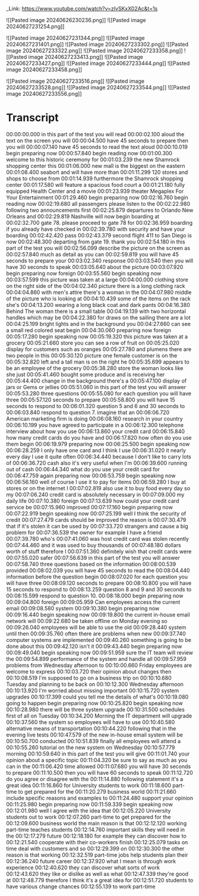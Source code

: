 _Link: https://www.youtube.com/watch?v=zlvSKxX02Ac&t=1s

![[Pasted image 20240626230236.png]]
![[Pasted image 20240627231254.png]]

![[Pasted image 20240627231344.png]]
![[Pasted image 20240627231401.png]]
![[Pasted image 20240627233302.png]]
![[Pasted image 20240627233322.png]]
![[Pasted image 20240627233358.png]]
![[Pasted image 20240627233413.png]]
![[Pasted image 20240627233427.png]]
![[Pasted image 20240627233444.png]]
![[Pasted image 20240627233458.png]]

![[Pasted image 20240627233516.png]]
![[Pasted image 20240627233528.png]]
![[Pasted image 20240627233544.png]]
![[Pasted image 20240627233556.png]]
# Transcript

00:00:00.000 in this part of the test you will read
00:00:02.100 aloud the text on the screen you will
00:00:04.500 have 45 seconds to prepare then you will
00:00:07.140 have 45 seconds to read the text aloud
00:00:10.019 begin preparing now
00:00:57.840 begin reading now
00:01:00.300 welcome to this historic ceremony for
00:01:03.239 the new Shamrock shopping center this
00:01:06.000 new mall is the biggest on the eastern
00:01:08.400 seabort and will have more than
00:01:11.299 120 stores and shops to choose from
00:01:14.939 furthermore the Shamrock shopping center
00:01:17.580 will feature a spacious food court a
00:01:21.180 fully equipped Health Center and a movie
00:01:23.939 theater Megaplex For Your Entertainment
00:01:29.460 begin preparing now
00:02:16.760 begin reading now
00:02:19.680 all passengers please listen to the
00:02:22.980 following two announcements first
00:02:25.879 departures to Orlando New Orleans and
00:02:29.819 Nashville will now begin boarding at
00:02:32.700 gate 78. please proceed to gate 78 for
00:02:36.959 boarding if you already have checked in
00:02:39.780 with security and have your boarding
00:02:42.420 pass
00:02:43.379 second flight 411 to San Diego is now
00:02:48.300 departing from gate 19. thank you
00:02:54.180 in this part of the test you will
00:02:56.099 describe the picture on the screen as
00:02:57.840 much as detail as you can
00:02:59.819 you will have 45 seconds to prepare your
00:03:02.340 response
00:03:03.540 then you will have 30 seconds to speak
00:03:05.640 about the picture
00:03:07.920 begin preparing now foreign
00:03:55.560 begin speaking now
00:03:57.599 this picture was taken at a large
00:04:00.000 clothing store on the right side of the
00:04:02.340 picture there is a long clothing rack
00:04:04.860 with men's attire there's a woman in the
00:04:07.980 middle of the picture who is looking at
00:04:10.439 some of the items on the rack she's
00:04:13.200 wearing a long black coat and dark pants
00:04:16.380 Behind The woman there is a small table
00:04:19.139 with two horizontal handles which may be
00:04:22.380 for draws on the sailing there are a lot
00:04:25.199 bright lights and in the background you
00:04:27.660 can see a small red colored seat begin
00:04:30.060 preparing now foreign
00:05:17.280 begin speaking now
00:05:19.320 this picture was taken at a grocery
00:05:21.660 store you can see a row of fruit on
00:05:25.020 display for customers such as oranges
00:05:27.780 and plumens there are two people in this
00:05:30.120 picture one female customer is on the
00:05:32.820 left and a tall man is on the right he
00:05:35.699 appears to be an employee of the grocery
00:05:38.280 store the woman looks like she just
00:05:41.460 bought some produce and is receiving her
00:05:44.400 change in the background there's a
00:05:47.100 display of jars or Gems or jellies
00:05:51.060 in this part of the test you will answer
00:05:53.280 three questions
00:05:55.080 for each question you will have three
00:05:57.120 seconds to prepare
00:05:58.800 you will have 15 seconds to respond to
00:06:01.320 question 5 and 6 and 30 seconds to
00:06:03.840 respond to question 7. imagine that an
00:06:06.720 American marketing firm is doing
00:06:08.160 research in your country
00:06:10.199 you have agreed to participate in a
00:06:12.300 telephone interview about how you use
00:06:13.860 your credit card
00:06:15.840 how many credit cards do you have and
00:06:17.820 how often do you use them begin
00:06:19.979 preparing now
00:06:25.500 begin speaking now
00:06:28.259 I only have one card and I think I use
00:06:31.020 it nearly every day I use it quite often
00:06:34.440 because I don't like to carry lots of
00:06:36.720 cash also it's very useful when I'm
00:06:39.600 running out of cash
00:06:44.340 what do you use your credit card for
00:06:47.759 again preparing now
00:06:53.759 begin speaking now
00:06:56.160 well of course I use it to pay for items
00:06:59.280 I buy at stores or on the internet I
00:07:02.819 also use it to buy food every day so my
00:07:06.240 credit card is absolutely necessary in
00:07:09.000 my daily life
00:07:10.380 foreign
00:07:13.639 how could your credit card service be
00:07:15.960 improved
00:07:17.160 begin preparing now
00:07:22.919 begin speaking now
00:07:25.199 well I think the security of credit
00:07:27.479 cards should be improved the reason is
00:07:30.479 that if it's stolen it can be used by
00:07:33.720 strangers and cause a big problem for
00:07:36.539 the owner for example I have a friend
00:07:39.780 who's
00:07:41.060 was host credit card was stolen recently
00:07:44.460 and it was used to buy thousands of
00:07:48.180 dollars worth of stuff therefore I
00:07:51.360 definitely wish that credit cards were
00:07:55.020 safer
00:07:56.639 in this part of the test you will answer
00:07:58.740 three questions based on the information
00:08:00.539 provided
00:08:02.039 you will have 45 seconds to read the
00:08:04.440 information before the question begin
00:08:07.020 for each question you will have three
00:08:09.120 seconds to prepare
00:08:10.800 you will have 15 seconds to respond to
00:08:13.259 question 8 and 9 and 30 seconds to
00:08:15.599 respond to question 10.
00:08:18.000 begin preparing now
00:09:04.800 foreign
00:09:05.959 Can employees access the current email
00:09:08.580 system
00:09:10.380 begin preparing now
00:09:16.440 begin speaking now
00:09:19.800 the current in-house email network will
00:09:22.680 be taken offline on Monday evening so
00:09:26.040 employees will be able to use the old
00:09:28.440 system until then
00:09:35.760 often there are problems when new
00:09:37.740 computer systems are implemented
00:09:40.260 something is going to be done about this
00:09:42.120 isn't it
00:09:43.440 begin preparing now
00:09:49.040 begin speaking now
00:09:51.959 sure the IT team will review the
00:09:54.899 performance of the system and handle all
00:09:57.959 problems from Wednesday afternoon to
00:10:00.660 Friday employees are welcome to express
00:10:03.720 their opinion about changes then
00:10:08.519 I'm supposed to go on a business trip on
00:10:10.680 Tuesday and planning to be back on
00:10:12.300 Wednesday afternoon
00:10:13.920 I'm worried about missing important
00:10:15.720 system upgrades
00:10:17.399 could you tell me the details of what's
00:10:19.080 going to happen begin preparing now
00:10:25.820 begin speaking now
00:10:28.980 there will be three system upgrade
00:10:31.500 schedules first of all on Tuesday
00:10:34.200 Morning the IT department will upgrade
00:10:37.560 the system so employees will have to use
00:10:40.580 alternative means of transportation
00:10:44.220 following that in the evening live tests
00:10:47.579 of the new in-house email system will be
00:10:50.700 conducted
00:10:51.839 finally all employees will attend a
00:10:55.260 tutorial on the new system on Wednesday
00:10:57.779 morning
00:10:59.640 in this part of the test you will give
00:11:01.740 your opinion about a specific topic
00:11:04.320 be sure to say as much as you can in the
00:11:06.420 time allowed
00:11:07.680 you will have 30 seconds to prepare
00:11:10.500 then you will have 60 seconds to speak
00:11:12.720 do you agree or disagree with the
00:11:14.880 following statement it's a great idea
00:11:16.860 for University students to work
00:11:18.600 part-time to get prepared for the
00:11:20.279 business world
00:11:21.660 include specific reasons and examples to
00:11:24.480 support your opinion
00:11:25.980 begin preparing now
00:11:59.339 begin speaking now
00:12:01.980 well I agree with the idea that
00:12:05.220 University students out to work
00:12:07.260 part-time to get prepared for the
00:12:09.600 business world the main reason is that
00:12:12.120 working part-time teaches students
00:12:14.760 important skills they will need in the
00:12:17.279 future
00:12:18.180 for example they can discover how to
00:12:21.540 cooperate with their co-workers finish
00:12:25.079 tasks on time deal with customers and so
00:12:29.399 on
00:12:30.300 the other reason is that working
00:12:32.519 part-time jobs help students plan their
00:12:36.240 future career
00:12:37.920 what I mean is through work experience
00:12:40.620 they can discover what sorts of work
00:12:43.620 they like or dislike as well as what
00:12:47.339 they're good at
00:12:48.779 therefore I think it's a great idea for
00:12:51.720 students to have various change chances
00:12:55.139 to work part-time

